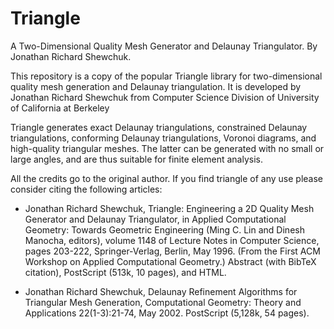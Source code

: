 # Triangle
A Two-Dimensional Quality Mesh Generator and Delaunay Triangulator.
By Jonathan Richard Shewchuk.

This repository is a copy of the popular Triangle library for two-dimensional quality mesh generation and Delaunay triangulation.
It is developed by Jonathan Richard Shewchuk from Computer Science Division of University of California at Berkeley

Triangle generates exact Delaunay triangulations, constrained Delaunay triangulations, conforming Delaunay triangulations, Voronoi diagrams,
and high-quality triangular meshes. The latter can be generated with no small or large angles, and are thus suitable for finite element analysis.

All the credits go to the original author. If you find triangle of any use please consider citing the following articles:

* Jonathan Richard Shewchuk, Triangle: Engineering a 2D Quality Mesh Generator and Delaunay Triangulator,
in Applied Computational Geometry: Towards Geometric Engineering (Ming C. Lin and Dinesh Manocha, editors),
volume 1148 of Lecture Notes in Computer Science, pages 203-222, Springer-Verlag, Berlin, May 1996.
(From the First ACM Workshop on Applied Computational Geometry.) Abstract (with BibTeX citation), PostScript (513k, 10 pages), and HTML.

* Jonathan Richard Shewchuk, Delaunay Refinement Algorithms for Triangular Mesh Generation,
Computational Geometry: Theory and Applications 22(1-3):21-74, May 2002. PostScript (5,128k, 54 pages). 
